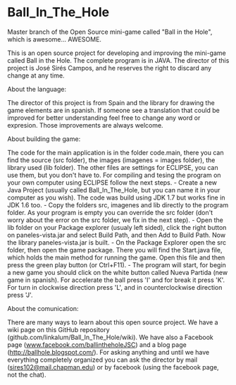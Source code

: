 Ball_In_The_Hole
================

Master branch of the Open Source mini-game called "Ball in the Hole", which is awesome... AWESOME.

This is an open source project for developing and improving the mini-game called Ball in the Hole. The complete program is in JAVA. The director of this project is José Sirés Campos, and he reserves the right to discard any change at any time.


About the language:
  
  The director of this project is from Spain and the library for drawing the game elements are in spanish. If someone see a translation that could be improved for better understanding feel free to change any word or expresion. Those improvements are always welcome.


About building the game:
  
  The code for the main application is in the folder code.main, there you can find the source (src folder), the images (imagenes = images folder), the library used (lib folder). The other files are settings for ECLIPSE, you can use them, but you don't have to. For compiling and tesing the program on your own computer using ECLIPSE follow the next steps.
    - Create a new Java Project (usually called Ball_In_The_Hole, but you can name it in your computer as you wish). The code was build using JDK 1.7 but works fine in JDK 1.6 too.
    - Copy the folders src, imagenes and lib directly to the program folder. As your program is empty you can override the src folder (don't worry about the error on the src folder, we fix in the next step).
    - Open the lib folder on your Package explorer (usualy left sided), click the right button on paneles-vista.jar and select Build Path, and then Add to Build Path. Now the library paneles-vista.jar is built.
    - On the Package Explorer open the src folder, then open the game package. There you will find the Start.java file, which holds the main method for running the game. Open this file and then press the green play button (or Ctrl+F11).
    - The program will start, for begin a new game you should click on the white button called Nueva Partida (new game in spanish). For accelerate the ball press 'I' and for break it press 'K'. For turn in clockwise direction press 'L', and in counterclockwise direction press 'J'.


About the comunication:

  There are many ways to learn about this open source project. We have a wiki page on this GitHub repository (github.com/linkalum/Ball_In_The_Hole/wiki). We have also a Facebook page (www.facebook.com/ballintheholeJSC) and a blog page (http://ballhole.blogspot.com/). For asking anything and until we have everything completely organized you can ask the director by mail (sires102@mail.chapman.edu) or by facebook (using the facebook page, not the chat).
